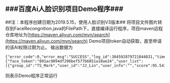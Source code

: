 ###百度Ai人脸识别项目Demo程序###
------
##注：本程序创建日期为2019.5.15，使用人脸识别V3版本##
将项目文件图片转存到FaceRecongnition.java的FilePath下，直接编译运行程序，项目maven远程仓库地址为[https://maven.aliyun.com/mvn/search](https://maven.aliyun.com/mvn/search)
Demo项目token自动获取，直至申请的该AI权限过期为止。
输出数据为
```
{"error_code":0,"error_msg":"SUCCESS","log_id":304592879721844831,"timestamp":1557972184,"cached":0,"result":{"face_token":"891ac9094df296bef577b6851a10ae24","user_list":[{"group_id":"TS_Mark","user_id":"JJ_Lin","user_info":"","score":95.541358947754}]}}
```
则表示Demo程序正常运行
